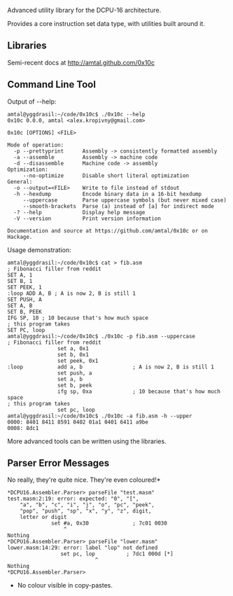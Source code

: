 Advanced utility library for the DCPU-16 architecture.

Provides a core instruction set data type, with utilities built around it.

Libraries
---------

Semi-recent docs at http://amtal.github.com/0x10c

Command Line Tool
-----------------

Output of --help:

```
amtal@yggdrasil:~/code/0x10c$ ./0x10c --help
0x10c 0.0.0, amtal <alex.kropivny@gmail.com>

0x10c [OPTIONS] <FILE>

Mode of operation:
  -p --prettyprint      Assembly -> consistently formatted assembly
  -a --assemble         Assembly -> machine code
  -d --disassemble      Machine code -> assembly
Optimization:
     --no-optimize      Disable short literal optimization
General:
  -o --output=<FILE>    Write to file instead of stdout
  -h --hexdump          Encode binary data in a 16-bit hexdump
     --uppercase        Parse uppercase symbols (but never mixed case)
     --smooth-brackets  Parse (a) instead of [a] for indirect mode
  -? --help             Display help message
  -V --version          Print version information

Documentation and source at https://github.com/amtal/0x10c or on Hackage.
```

Usage demonstration:

```
amtal@yggdrasil:~/code/0x10c$ cat > fib.asm
; Fibonacci filler from reddit
SET A, 1
SET B, 1
SET PEEK, 1
:loop ADD A, B ; A is now 2, B is still 1
SET PUSH, A
SET A, B
SET B, PEEK
IFG SP, 10 ; 10 because that's how much space 
; this program takes 
SET PC, loop
amtal@yggdrasil:~/code/0x10c$ ./0x10c -p fib.asm --uppercase
; Fibonacci filler from reddit
                set a, 0x1
                set b, 0x1
                set peek, 0x1
:loop           add a, b                ; A is now 2, B is still 1
                set push, a
                set a, b
                set b, peek
                ifg sp, 0xa             ; 10 because that's how much space 
; this program takes 
                set pc, loop
amtal@yggdrasil:~/code/0x10c$ ./0x10c -a fib.asm -h --upper
0000: 8401 8411 8591 0402 01a1 0401 6411 a9be
0008: 8dc1
```

More advanced tools can be written using the libraries.

Parser Error Messages
---------------------

No really, they're quite nice. They're even coloured!*

```
*DCPU16.Assembler.Parser> parseFile "test.masm"
test.masm:2:19: error: expected: "0", "[",
    "a", "b", "c", "i", "j", "o", "pc", "peek",
    "pop", "push", "sp", "x", "y", "z", digit,
    letter or digit
              set #a, 0x30              ; 7c01 0030 
                  ^                                 
Nothing
*DCPU16.Assembler.Parser> parseFile "lower.masm"
lower.masm:14:29: error: label "lop" not defined
                 set pc, lop          ; 7dc1 000d [*] 
                            ^                         
Nothing
*DCPU16.Assembler.Parser> 
```

* No colour visible in copy-pastes.
